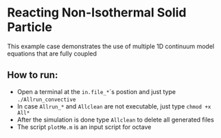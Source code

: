 Reacting Non-Isothermal Solid Particle
=======================================================

This example case demonstrates the use of multiple 1D continuum
model equations that are fully coupled

How to run:
-----------

- Open a terminal at the `in.file_*`´s postion and just type `./Allrun_convective`
- In case `Allrun_*` and `Allclean` are not executable, just type `chmod +x All*`
- After the simulation is done type `Allclean` to delete all generated files
- The script `plotMe.m` is an input script for octave
